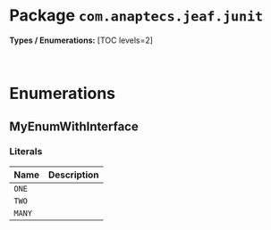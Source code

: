 # Package `com.anaptecs.jeaf.junit`

**Types / Enumerations:**
[TOC levels=2]



<br>

# Enumerations
## MyEnumWithInterface


### Literals

| Name | Description |
|------|-------------|
| `ONE` |  |
| `TWO` |  |
| `MANY` |  |

